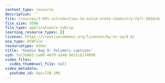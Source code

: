 ```yaml
---
content_type: resource
description: ''
file: /courses/3-091-introduction-to-solid-state-chemistry-fall-2018/Gqic72B-1MU_captions.webvtt
file_size: 4308
file_type: application/x-subrip
learning_resource_types: []
license: https://creativecommons.org/licenses/by-nc-sa/4.0/
ocw_type: OCWFile
resourcetype: Other
title: 'Goodie Bag 9: Polymers captions'
uid: 7e17e862-1a06-4bf9-a348-5821cb174099
video_files:
  video_thumbnail_file: null
video_metadata:
  youtube_id: Gqic72B-1MU
---
```

